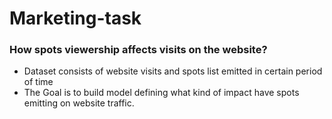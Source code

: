 # Marketing-task
### How spots viewership affects visits on the website?

* Dataset consists of website visits and spots list emitted in certain period of time
* The Goal is to build model defining what kind of impact have spots emitting on website traffic.
